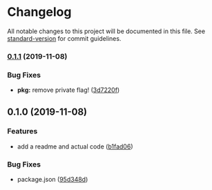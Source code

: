 # Changelog

All notable changes to this project will be documented in this file. See [standard-version](https://github.com/conventional-changelog/standard-version) for commit guidelines.

### [0.1.1](https://github.com/boneskull/buggin/compare/v0.1.0...v0.1.1) (2019-11-08)

### Bug Fixes

- **pkg:** remove private flag! ([3d7220f](https://github.com/boneskull/buggin/commit/3d7220f551c7b28f3a6d3a16a9c9c5f759b8ede6))

## 0.1.0 (2019-11-08)

### Features

- add a readme and actual code ([b1fad06](https://github.com/boneskull/buggin/commit/b1fad0623c9d5acc08db43f760ece1a4868bbaaa))

### Bug Fixes

- package.json ([95d348d](https://github.com/boneskull/buggin/commit/95d348d8795884f08dbe92275e2f0a48bc9ef682))
